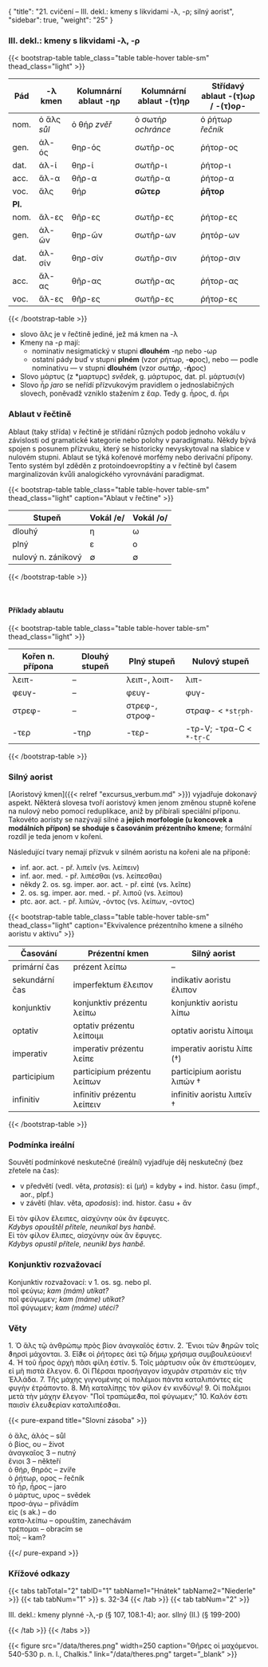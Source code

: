 {
    "title": "21. cvičení – III. dekl.: kmeny s likvidami -λ, -ρ; silný aorist",
    "sidebar": true,
    "weight": "25"
}

### III. dekl.: kmeny s likvidami -λ, -ρ

{{< bootstrap-table table_class="table table-hover table-sm" thead_class="light" >}}

| Pád     | -λ kmen     | Kolumnární ablaut -ηρ | Kolumnární ablaut -(τ)ηρ | Střídavý ablaut -(τ)ωρ / -(τ)ορ- |
| ------- | ----------- | --------------------- | ------------------------ | -------------------------------- |
| nom.    | ὁ ἅλς *sůl* | ὁ θήρ *zvěř*          | ὁ σωτήρ *ochránce*       | ὁ ῥήτωρ *řečník*                 |
| gen.    | ἁλ-ός       | θηρ-ός                | σωτῆρ-ος                 | ῥήτορ-ος                         |
| dat.    | ἁλ-ί        | θηρ-ί                 | σωτῆρ-ι                  | ῥήτορ-ι                          |
| acc.    | ἅλ-α        | θῆρ-α                 | σωτῆρ-α                  | ῥήτορ-α                          |
| voc.    | ἅλς         | θήρ                   | **σῶτερ**                | **ῥῆτορ**                        |
| **Pl.** |             |                       |                          |                                  |
| nom.    | ἅλ-ες       | θῆρ-ες                | σωτῆρ-ες                 | ῥήτορ-ες                         |
| gen.    | ἁλ-ῶν       | θηρ-ῶν                | σωτῆρ-ων                 | ῥητόρ-ων                         |
| dat.    | ἁλ-σίν      | θηρ-σίν               | σωτῆρ-σιν                | ῥήτορ-σιν                        |
| acc.    | ἅλ-ας       | θῆρ-ας                | σωτῆρ-ας                 | ῥήτορ-ας                         |
| voc.    | ἅλ-ες       | θῆρ-ες                | σωτῆρ-ες                 | ῥήτορ-ες                         |

{{< /bootstrap-table >}}

- slovo ἅλς je v řečtině jediné, jež má kmen na -λ
- Kmeny na -ρ mají: 
  - nominativ nesigmatický v stupni **dlouhém** -ηρ nebo -ωρ
  - ostatní pády buď v stupni **plném** (vzor ρήτωρ, -**ο**ρος), nebo — podle nominativu — v stupni **dlouhém** (vzor σωτ**ή**ρ, -**ή**ρος)
- Slovo μάρτυς (z *μαρτυρς) *svědek*, g. μάρτυρος, dat. pl. μάρτυσι(ν)
- Slovo ἦρ *jaro* se neřídí přízvukovým pravidlem o jednoslabičných slovech, poněvadž vzniklo stažením z ἔαρ. Tedy g. ἦρος, d. ἦρι

### Ablaut v řečtině

Ablaut (taky střída) v řečtině je střídání různých podob jednoho vokálu v závislosti od gramatické kategorie nebo polohy v paradigmatu. Někdy bývá spojen s posunem přízvuku, který se historicky nevyskytoval na slabice v nulovém stupni. Ablaut se týká kořenové morfémy nebo derivační přípony. Tento systém byl zděděn z protoindoevropštiny a v řečtině byl časem marginalizován kvůli analogického vyrovnávání paradigmat.  

{{< bootstrap-table table_class="table table-hover table-sm" thead_class="light" caption="Ablaut v řečtine" >}}

| Stupeň             | Vokál /e/ | Vokál /o/ |
| ------------------ | --------- | --------- |
| dlouhý             | η         | ω         |
| plný               | ε         | ο         |
| nulový n. zánikový | ∅         | ∅         |

{{< /bootstrap-table >}}

&nbsp;



#### Příklady ablautu

{{< bootstrap-table table_class="table table-hover table-sm" thead_class="light" >}}

| Kořen n. přípona | Dlouhý stupeň | Plný stupeň    | Nulový stupeň            |
| ---------------- | ------------- | -------------- | ------------------------ |
| λειπ-            | –             | λειπ-, λοιπ-   | λιπ-                     |
| φευγ-            | –             | φευγ-          | φυγ-                     |
| στρεφ-           | –             | στρεφ-, στροφ- | στραφ- < `*str̩ph-`       |
| -τερ             | -τηρ          | -τερ-          | -τρ-V; -τρα-C < `*-tr̩-C` |

{{< /bootstrap-table >}}

### Silný aorist

[Aoristový kmen]({{< relref "excursus_verbum.md" >}}) vyjadřuje dokonavý aspekt. Některá slovesa tvoří aoristový kmen jenom změnou stupně kořene na nulový nebo pomocí reduplikace, aniž by přibírali speciální příponu. Takovéto aoristy se nazývají silné a **jejich morfologie (u koncovek a modálních přípon) se shoduje s časováním prézentního kmene**; formální rozdíl je teda jenom v kořeni.   

Následující tvary nemají přízvuk v silném aoristu na kořeni ale na příponě:

- inf. aor. act. - př. λιπεῖν (vs. λείπειν)
- inf. aor. med. - př. λιπέσθαι (vs. λείπεσθαι)
- někdy 2\. os. sg. imper. aor. act. - př. εἰπέ (vs. λεῖπε)
- 2\. os. sg. imper. aor. med. - př. λιποῦ (vs. λείπου)
- ptc. aor. act. - př. λιπών, -όντος (vs. λείπων, -οντος)

{{< bootstrap-table table_class="table table-hover table-sm" thead_class="light" caption="Ekvivalence prézentního kmene a silného aoristu v aktivu" >}}

| Časování       | Prézentní kmen              | Silný aorist                |
| -------------- | --------------------------- | --------------------------- |
| primární čas   | prézent λείπω               | –                           |
| sekundární čas | imperfektum ἔλειπον         | indikativ aoristu ἔλιπον    |
| konjunktiv     | konjunktiv prézentu λείπω   | konjunktiv aoristu λίπω     |
| optativ        | optativ prézentu λείποιμι   | optativ aoristu λίποιμι     |
| imperativ      | imperativ prézentu λείπε    | imperativ aoristu λίπε (†)  |
| participium    | participium prézentu λείπων | participium aoristu λιπών † |
| infinitiv      | infinitiv prézentu λείπειν  | infinitiv aoristu λιπεῖν †  |

{{< /bootstrap-table >}}

### Podmínka ireální 

Souvětí podmínkové neskutečné (ireální) vyjadřuje děj neskutečný
(bez zřetele na čas):

- v předvětí (vedl. věta, *protasis*): εἰ (μή) = kdyby + ind. histor. času (impf., aor., plpf.)
- v závětí (hlav. věta, *apodosis*): ind. histor. času + ἄν

Εἰ τὸν φίλον ἔλειπες, αἰσχύνην οὐκ ἂν ἔφευγες.  
*Kdybys opouštěl přítele, neunikal bys hanbě.*   
Εἰ τὸν φίλον ἔλιπες, αἰσχύνην οὐκ ἂν ἔφυγες.  
*Kdybys opustil přítele, neunikl bys hanbě.*

### Konjunktiv rozvažovací

Konjunktiv rozvažovací: v 1. os. sg. nebo pl.  
ποῖ φεύγω; *kam (mám) utíkat?*  
ποῖ φεύγωμεν; *kam (máme) utíkat?*  
ποῖ φύγωμεν; *kam (máme) utéci?*   

### Věty 

1\. Ὁ ἅλς τῷ ἀνθρώπῳ πρὸς βίον ἀναγκαῖός ἐστιν. 2. Ἔνιοι τῶν ϑηρῶν τοῖς ϑηρσὶ μάχονται. 3. Εἴϑε οἱ ῥήτορες ἀεὶ τῷ δήμῳ χρήσιμα συμβουλεύοιεν! 4. Ἡ τοῦ ἦρος ἀρχὴ πᾶσι φίλη ἐστίν. 5. Τοῖς μάρτυσιν οὖκ ἂν ἐπιστεύομεν, εἰ μὴ πιστὰ ἔλεγον. 6. Οἱ Πέρσαι προσήγαγον ἰσχυρὰν στρατιὰν εἰς τὴν Ἑλλάδα. 7. Τῆς μάχης γιγνομένης οἱ πολέμιοι πάντα καταλιπόντες εἰς φυγὴν ἐτράποντο. 8. Μὴ καταλίπῃς τὸν φίλον ἐν κινδύνῳ! 9. Οἱ πολέμιοι μετὰ τὴν μάχην ἔλεγον· "Ποῖ τραπώμεϑα,
ποῖ φύγωμεν;“ 10. Καλόν ἐστι παισὶν ἐλευϑερίαν καταλιπέσϑαι.

{{< pure-expand title="Slovní zásoba" >}}      

ὁ ἅλς, ἁλός – sůl  
ὁ βίος, ου – život  
ἀναγκαῖος 3 – nutný  
ἔνιοι 3 – někteří  
ὁ θήρ, θηρός – zvíře  
ὁ ῥήτωρ, ορος – řečník  
τὸ ἦρ, ἦρος – jaro  
ὁ μάρτυς, υρος – svědek   
προσ-άγω – přivádím  
εἰς (s ak.) – do  
κατα-λείπω – opouštím, zanechávám  
τρέπομαι – obracím se  
ποῖ; – kam?

{{</ pure-expand >}}



### Křížové odkazy

{{< tabs tabTotal="2" tabID="1" tabName1="Hnátek" tabName2="Niederle" >}}
{{< tab tabNum="1" >}}
s. 32-34
{{< /tab >}}
{{< tab tabNum="2" >}}

III. dekl.: kmeny plynné -λ,-p (§ 107, 108.1-4); aor. sllný (II.) (§ 199-200) 

{{< /tab >}}
{{< /tabs >}}

{{< figure src="/data/theres.png" width=250 caption="Θῆρες οἱ μαχόμενοι. 540-530 p. n. l., Chalkis." link="/data/theres.png" target=”_blank” >}}


